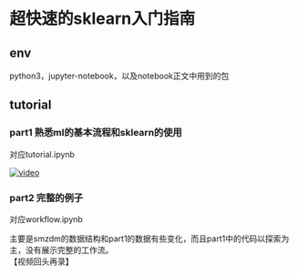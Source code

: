 # 超快速的sklearn入门指南

## env
python3，jupyter-notebook，以及notebook正文中用到的包  

## tutorial
### part1 熟悉ml的基本流程和sklearn的使用

对应tutorial.ipynb  

[![video](https://i9.ytimg.com/vi_webp/egsKni0cW6o/maxresdefault.webp?sqp=COj288wF&rs=AOn4CLDSiSCGT_5WII1BqJE_866eyd2XQQ)](https://www.youtube.com/watch?v=egsKni0cW6o)


### part2 完整的例子

对应workflow.ipynb  

主要是smzdm的数据结构和part1的数据有些变化，而且part1中的代码以探索为主，没有展示完整的工作流。  
【视频回头再录】